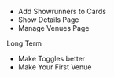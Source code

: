 - Add Showrunners to Cards
- Show Details Page
- Manage Venues Page

Long Term

- Make Toggles better
- Make Your First Venue
